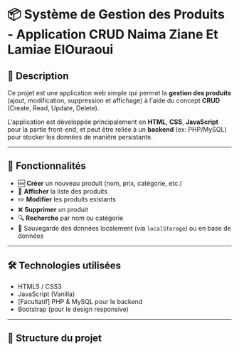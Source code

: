 # 📦 Système de Gestion des Produits - Application CRUD Naima Ziane Et Lamiae ElOuraoui

## 📝 Description

Ce projet est une application web simple qui permet la **gestion des produits** (ajout, modification, suppression et affichage) à l'aide du concept **CRUD** (Create, Read, Update, Delete).

L'application est développée principalement en **HTML**, **CSS**, **JavaScript** pour la partie front-end, et peut être reliée à un **backend** (ex: PHP/MySQL) pour stocker les données de manière persistante.

---

## 🚀 Fonctionnalités

- 🆕 **Créer** un nouveau produit (nom, prix, catégorie, etc.)
- 📄 **Afficher** la liste des produits
- ✏️ **Modifier** les produits existants
- ❌ **Supprimer** un produit
- 🔍 **Recherche** par nom ou catégorie
- 💾 Sauvegarde des données localement (via `localStorage`) ou en base de données

---

## 🛠️ Technologies utilisées

- HTML5 / CSS3
- JavaScript (Vanilla)
- [Facultatif] PHP & MySQL pour le backend
- Bootstrap (pour le design responsive)

---

## 📂 Structure du projet

